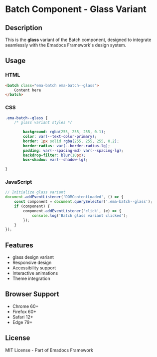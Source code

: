 # Batch Component - Glass Variant

## Description
This is the **glass** variant of the Batch component, designed to integrate seamlessly with the Emadocs Framework's design system.

## Usage

### HTML
```html
<batch class="ema-batch ema-batch--glass">
    Content here
</batch>
```

### CSS
```css
.ema-batch--glass {
    /* glass variant styles */
    
        background: rgba(255, 255, 255, 0.1);
        color: var(--text-color-primary);
        border: 1px solid rgba(255, 255, 255, 0.2);
        border-radius: var(--border-radius-lg);
        padding: var(--spacing-md) var(--spacing-lg);
        backdrop-filter: blur(10px);
        box-shadow: var(--shadow-lg);
    
}
```

### JavaScript
```javascript
// Initialize glass variant
document.addEventListener('DOMContentLoaded', () => {
    const component = document.querySelector('.ema-batch--glass');
    if (component) {
        component.addEventListener('click', (e) => {
            console.log('Batch glass variant clicked');
        });
    }
});
```

## Features
- glass design variant
- Responsive design
- Accessibility support
- Interactive animations
- Theme integration

## Browser Support
- Chrome 60+
- Firefox 60+
- Safari 12+
- Edge 79+

## License
MIT License - Part of Emadocs Framework
